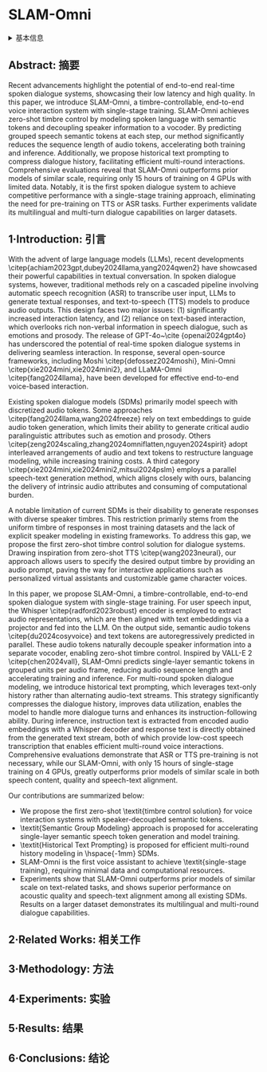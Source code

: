# SLAM-Omni

<details>
<summary>基本信息</summary>

- 标题: "SLAM-Omni: Timbre-Controllable Voice Interaction System with Single-Stage Training"
- 作者:
  - 01 Wenxi Chen
  - 02 Ziyang Ma
  - 03 Ruiqi Yan
  - 04 Yuzhe Liang
  - 05 Xiquan Li
  - 06 Ruiyang Xu
  - 07 Zhikang Niu
  - 08 Yanqiao Zhu
  - 09 Yifan Yang
  - 10 Zhanxun Liu
  - 11 Kai Yu
  - 12 Yuxuan Hu
  - 13 Jinyu Li
  - 14 Yan Lu
  - 15 Shujie Liu
  - 16 Xie Chen
- 链接:
  - [ArXiv](https://arxiv.org/abs/2412.15649)
  - [Publication]()
  - [Github]()
  - [Demo](https://slam-omni.github.io)
- 文件:
  - [ArXiv](_PDF/2412.15649v1__SLAM-Omni__Timbre-Controllable_Voice_Interaction_System_with_Single-Stage_Training.pdf)
  - [Publication] #TODO

</details>

## Abstract: 摘要

Recent advancements highlight the potential of end-to-end real-time spoken dialogue systems, showcasing their low latency and high quality.
In this paper, we introduce SLAM-Omni, a timbre-controllable, end-to-end voice interaction system with single-stage training.
SLAM-Omni achieves zero-shot timbre control by modeling spoken language with semantic tokens and decoupling speaker information to a vocoder.
By predicting grouped speech semantic tokens at each step, our method significantly reduces the sequence length of audio tokens, accelerating both training and inference.
Additionally, we propose historical text prompting to compress dialogue history, facilitating efficient multi-round interactions.
Comprehensive evaluations reveal that SLAM-Omni outperforms prior models of similar scale, requiring only 15 hours of training on 4 GPUs with limited data.
Notably, it is the first spoken dialogue system to achieve competitive performance with a single-stage training approach, eliminating the need for pre-training on TTS or ASR tasks.
Further experiments validate its multilingual and multi-turn dialogue capabilities on larger datasets.

## 1·Introduction: 引言

With the advent of large language models (LLMs), recent developments \citep{achiam2023gpt,dubey2024llama,yang2024qwen2} have showcased their powerful capabilities in textual conversation.
In spoken dialogue systems, however, traditional methods rely on a cascaded pipeline involving automatic speech recognition (ASR) to transcribe user input, LLMs to generate textual responses, and text-to-speech (TTS) models to produce audio outputs.
This design faces two major issues: (1) significantly increased interaction latency, and (2) reliance on text-based interaction, which overlooks rich non-verbal information in speech dialogue, such as emotions and prosody.
The release of GPT-4o~\cite {openai2024gpt4o} has underscored the potential of real-time spoken dialogue systems in delivering seamless interaction.
In response, several open-source frameworks, including Moshi \citep{defossez2024moshi}, Mini-Omni \citep{xie2024mini,xie2024mini2}, and LLaMA-Omni \citep{fang2024llama},
have been developed for effective end-to-end voice-based interaction.

Existing spoken dialogue models (SDMs) primarily model speech with discretized audio tokens.
Some approaches \citep{fang2024llama,wang2024freeze} rely on text embeddings to guide audio token generation, which limits their ability to generate critical audio paralinguistic attributes such as emotion and prosody.
Others \citep{zeng2024scaling,zhang2024omniflatten,nguyen2024spirit} adopt interleaved arrangements of audio and text tokens to restructure language modeling, while increasing training costs.
A third category \citep{xie2024mini,xie2024mini2,mitsui2024pslm} employs a parallel speech-text generation method, which aligns closely with ours, balancing the delivery of intrinsic audio attributes and consuming of computational burden.

A notable limitation of current SDMs is their disability to generate responses with diverse speaker timbres.
This restriction primarily stems from the uniform timbre of responses in most training datasets and the lack of explicit speaker modeling in existing frameworks.
To address this gap, we propose the first zero-shot timbre control solution for dialogue systems.
Drawing inspiration from zero-shot TTS \citep{wang2023neural}, our approach allows users to specify the desired output timbre by providing an audio prompt, paving the way for interactive applications such as personalized virtual assistants and customizable game character voices.

In this paper, we propose SLAM-Omni, a timbre-controllable, end-to-end spoken dialogue system with single-stage training.
For user speech input, the Whisper \citep{radford2023robust} encoder is employed to extract audio representations, which are then aligned with text embeddings via a projector and fed into the LLM.
On the output side, semantic audio tokens \citep{du2024cosyvoice} and text tokens are autoregressively predicted in parallel. These audio tokens naturally decouple speaker information into a separate vocoder, enabling zero-shot timbre control.
Inspired by VALL-E 2 \citep{chen2024vall}, SLAM-Omni predicts single-layer semantic tokens in grouped units per audio frame, reducing audio sequence length and accelerating training and inference.
For multi-round spoken dialogue modeling, we introduce historical text prompting, which leverages text-only history rather than alternating audio-text streams.
This strategy significantly compresses the dialogue history, improves data utilization, enables the model to handle more dialogue turns and enhances its instruction-following ability.
During inference, instruction text is extracted from encoded audio embeddings with a Whisper decoder and response text is directly obtained from the generated text stream, both of which provide low-cost speech transcription that enables efficient multi-round voice interactions.
Comprehensive evaluations demonstrate that ASR or TTS pre-training is not necessary, while our SLAM-Omni, with only 15 hours of single-stage training on 4 GPUs, greatly outperforms prior models of similar scale in both speech content, quality and speech-text alignment.

Our contributions are summarized below:
- We propose the first zero-shot \textit{timbre control solution} for voice interaction systems with speaker-decoupled semantic tokens.
- \textit{Semantic Group Modeling} approach is proposed for accelerating single-layer semantic speech token generation and model training.
- \textit{Historical Text Prompting} is proposed for efficient multi-round history modeling in \hspace{-1mm} SDMs.
- SLAM-Omni is the first voice assistant to achieve \textit{single-stage training}, requiring minimal data and computational resources.
-  Experiments show that SLAM-Omni outperforms prior models of similar scale on text-related tasks, and shows superior performance on acoustic quality and speech-text alignment among all existing SDMs.
Results on a larger dataset demonstrates its multilingual and multi-round dialogue capabilities.

## 2·Related Works: 相关工作

## 3·Methodology: 方法

## 4·Experiments: 实验

## 5·Results: 结果

## 6·Conclusions: 结论